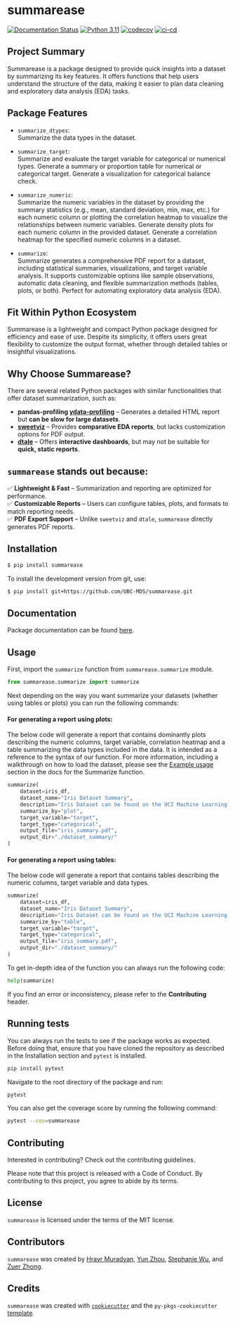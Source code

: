 # summarease

[![Documentation Status](https://readthedocs.org/projects/summarease/badge/?version=latest)](https://summarease.readthedocs.io/en/latest/)
[![Python 3.11](https://img.shields.io/badge/python-3.11-blue.svg)](https://www.python.org/downloads/release/python-3110/)
[![codecov](https://codecov.io/gh/UBC-MDS/summarease/graph/badge.svg?token=s357F8AUVJ)](https://codecov.io/gh/UBC-MDS/summarease)
[![ci-cd](https://github.com/UBC-MDS/summarease/actions/workflows/ci-cd.yml/badge.svg)](https://github.com/UBC-MDS/summarease/actions/workflows/ci-cd.yml)

## Project Summary

Summarease is a package designed to provide quick insights into a dataset by summarizing its key features. It offers functions that help users understand the structure of the data, making it easier to plan data cleaning and exploratory data analysis (EDA) tasks.

## Package Features

- `summarize_dtypes`:  
  Summarize the data types in the dataset.

- `summarize_target`:  
  Summarize and evaluate the target variable for categorical or numerical types. Generate a summary or proportion table for numerical or categorical target. Generate a visualization for categorical balance check.

- `summarize_numeric`:  
  Summarize the numeric variables in the dataset by providing the summary statistics (e.g., mean, standard deviation, min, max, etc.) for each numeric column or plotting the correlation heatmap to visualize the relationships between numeric variables. Generate density plots for each numeric column in the provided dataset. Generate a correlation heatmap for the specified numeric columns in a dataset.

- `summarize`:  
  Summarize generates a comprehensive PDF report for a dataset, including statistical summaries, visualizations, and target variable analysis. It supports customizable options like sample observations, automatic data cleaning, and flexible summarization methods (tables, plots, or both). Perfect for automating exploratory data analysis (EDA).

## Fit Within Python Ecosystem

Summarease is a lightweight and compact Python package designed for efficiency and ease of use. Despite its simplicity, it offers users great flexibility to customize the output format, whether through detailed tables or insightful visualizations.

## Why Choose Summarease?
There are several related Python packages with similar functionalities that offer dataset summarization, such as:
- **pandas-profiling [ydata-profiling](https://github.com/ydataai/ydata-profiling)** – Generates a detailed HTML report but **can be slow for large datasets**.
- **[sweetviz](https://github.com/fbdesignpro/sweetviz)** – Provides **comparative EDA reports**, but lacks customization options for PDF output.
- **[dtale](https://github.com/man-group/dtale)** – Offers **interactive dashboards**, but may not be suitable for **quick, static reports**.
  
## `summarease` stands out because:
✅ **Lightweight & Fast** – Summarization and reporting are optimized for performance.  
✅ **Customizable Reports** – Users can configure tables, plots, and formats to match reporting needs.  
✅ **PDF Export Support** – Unlike `sweetviz` and `dtale`, `summarease` directly generates PDF reports.  


## Installation

```bash
$ pip install summarease
```
To install the development version from git, use:
```bash
$ pip install git+https://github.com/UBC-MDS/summarease.git
```

## Documentation

Package documentation can be found [here](https://summarease.readthedocs.io/en/latest/).

## Usage

First, import the `summarize` function from `summarease.summarize` module.

```python
from summarease.summarize import summarize
```

Next depending on the way you want summarize your datasets (whether using tables or plots) you can run the following commands:

#### For generating a report using plots:

The below code will generate a report that contains dominantly plots describing the numeric columns, target variable, correlation heatmap and a table summarizing the data types included in the data. It is intended as a reference to the syntax of our function. For more information, including a walkthrough on how to load the dataset, please see the [Example usage](https://summarease.readthedocs.io/en/latest/summarize.html#example-usage) section in the docs for the Summarize function. 

```python
summarize(
    dataset=iris_df, 
    dataset_name="Iris Dataset Summary", 
    description="Iris Dataset can be found on the UCI Machine Learning Repository",
    summarize_by="plot",
    target_variable="target",
    target_type="categorical",
    output_file="iris_summary.pdf",
    output_dir="./dataset_summary/"
)
```

#### For generating a report using tables:

The below code will generate a report that contains tables describing the numeric columns, target variable and data types.

```python
summarize(
    dataset=iris_df, 
    dataset_name="Iris Dataset Summary", 
    description="Iris Dataset can be found on the UCI Machine Learning Repository",
    summarize_by="table",
    target_variable="target",
    target_type="categorical",
    output_file="iris_summary.pdf",
    output_dir="./dataset_summary/"
)
```

To get in-depth idea of the function you can always run the following code:

```python
help(summarize)
```

If you find an error or inconsistency, please refer to the **Contributing** header.

## Running tests

You can always run the tests to see if the package works as expected.
Before doing that, ensure that you have cloned the repository
as described in the Installation section and `pytest` is installed.

```bash
pip install pytest
```

Navigate to the root directory of the package and run:

```bash
pytest
```

You can also get the coverage score by running the following command:

```bash
pytest --cov=summarease
```

## Contributing

Interested in contributing? Check out the contributing guidelines. 

Please note that this project is released with a Code of Conduct. By contributing to this project, you agree to abide by its terms.

## License

`summarease` is licensed under the terms of the MIT license.

## Contributors

`summarease` was created by [Hrayr Muradyan](https://github.com/HrayrMuradyan), [Yun Zhou](https://github.com/Green-zy), [Stephanie Wu](https://github.com/stephqwu), and [Zuer Zhong](https://github.com/zze1999).

## Credits

`summarease` was created with [`cookiecutter`](https://cookiecutter.readthedocs.io/en/latest/) and the `py-pkgs-cookiecutter` [template](https://github.com/py-pkgs/py-pkgs-cookiecutter).
